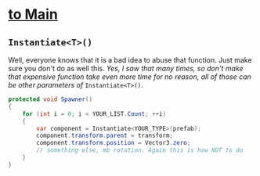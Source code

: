 # [to Main](../../README.md)

## ```Instantiate<T>()```

Well, everyone knows that it is a bad idea to abuse that function. Just make sure you don't do as well this. *Yes, I saw that many times, so don't make that expensive function take even more time for no reason, all of those can be other parameters of* ```Instantiate<T>()```.
```csharp
protected void Spawner()
{
    for (int i = 0; i < YOUR_LIST.Count; ++i)
    {
        var component = Instantiate<YOUR_TYPE>(prefab); 
        component.transform.parent = transform;
        component.transform.position = Vector3.zero;
        // something else, mb rotation. Again this is how NOT to do
    }
}
```